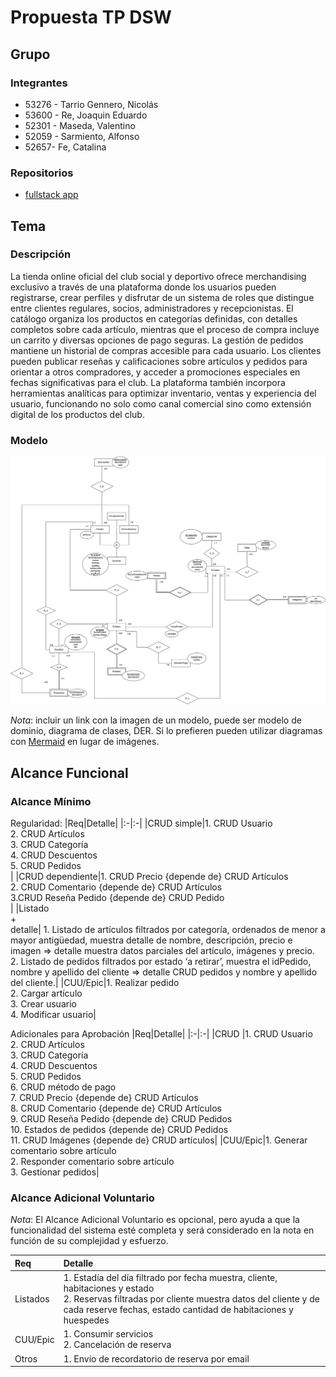 # Propuesta TP DSW

## Grupo
### Integrantes
* 53276 - Tarrio Gennero, Nicolás
* 53600 - Re, Joaquin Eduardo
* 52301 - Maseda, Valentino
* 52059 - Sarmiento, Alfonso
* 52657- Fe, Catalina

### Repositorios
* [fullstack app]()


## Tema
### Descripción
La tienda online oficial del club social y deportivo ofrece merchandising exclusivo a través de una plataforma donde los usuarios pueden registrarse, crear perfiles y disfrutar de un sistema de roles que distingue entre clientes regulares, socios, administradores y recepcionistas. El catálogo organiza los productos en categorías definidas, con detalles completos sobre cada artículo, mientras que el proceso de compra incluye un carrito y diversas opciones de pago seguras. La gestión de pedidos mantiene un historial de compras accesible para cada usuario. Los clientes pueden publicar reseñas y calificaciones sobre artículos y pedidos para orientar a otros compradores, y acceder a promociones especiales en fechas significativas para el club. La plataforma también incorpora herramientas analíticas para optimizar inventario, ventas y experiencia del usuario, funcionando no solo como canal comercial sino como extensión digital de los productos del club. 

### Modelo
![Modelo E-R](img/Proposal_DSW.drawio.png)

*Nota*: incluir un link con la imagen de un modelo, puede ser modelo de dominio, diagrama de clases, DER. Si lo prefieren pueden utilizar diagramas con [Mermaid](https://mermaid.js.org) en lugar de imágenes.

## Alcance Funcional 

### Alcance Mínimo


Regularidad:
|Req|Detalle|
|:-|:-|
|CRUD simple|1. CRUD Usuario<br>2. CRUD Artículos<br>3. CRUD Categoría<br>4. CRUD Descuentos<br>5. CRUD Pedidos<br>|
|CRUD dependiente|1. CRUD Precio {depende de} CRUD Artículos<br>2. CRUD Comentario {depende de} CRUD Artículos<br>3.CRUD Reseña Pedido {depende de} CRUD Pedido<br>|
|Listado<br>+<br>detalle| 1. Listado de artículos filtrados por categoría, ordenados de menor a mayor antigüedad, muestra detalle de nombre, descripción, precio e imagen => detalle muestra datos parciales del artículo, imágenes y precio.<br> 2. Listado de pedidos filtrados por estado ‘a retirar’, muestra el idPedido, nombre y apellido del cliente => detalle CRUD pedidos y nombre y apellido del cliente.|
|CUU/Epic|1. Realizar pedido<br>2. Cargar artículo<br>3. Crear usuario<br>4. Modificar usuario|


Adicionales para Aprobación
|Req|Detalle|
|:-|:-|
|CRUD |1. CRUD Usuario<br>2. CRUD Artículos<br>3. CRUD Categoría<br>4. CRUD Descuentos<br>5. CRUD Pedidos<br>6. CRUD método de pago<br>7. CRUD Precio {depende de} CRUD Artículos<br>8. CRUD Comentario {depende de} CRUD Artículos<br>9. CRUD Reseña Pedido {depende de} CRUD Pedidos<br>10. Estados de pedidos {depende de} CRUD Pedidos<br>11. CRUD Imágenes {depende de} CRUD artículos|
|CUU/Epic|1. Generar comentario sobre artículo<br>2. Responder comentario sobre artículo<br>3. Gestionar pedidos|


### Alcance Adicional Voluntario

*Nota*: El Alcance Adicional Voluntario es opcional, pero ayuda a que la funcionalidad del sistema esté completa y será considerado en la nota en función de su complejidad y esfuerzo.

|Req|Detalle|
|:-|:-|
|Listados |1. Estadía del día filtrado por fecha muestra, cliente, habitaciones y estado <br>2. Reservas filtradas por cliente muestra datos del cliente y de cada reserve fechas, estado cantidad de habitaciones y huespedes|
|CUU/Epic|1. Consumir servicios<br>2. Cancelación de reserva|
|Otros|1. Envío de recordatorio de reserva por email|
